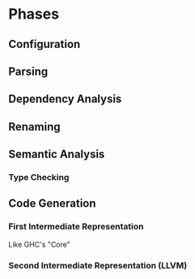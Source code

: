 # Phases

## Configuration

## Parsing

## Dependency Analysis

## Renaming

## Semantic Analysis

### Type Checking

## Code Generation

### First Intermediate Representation
Like GHC's "Core"

### Second Intermediate Representation (LLVM)
